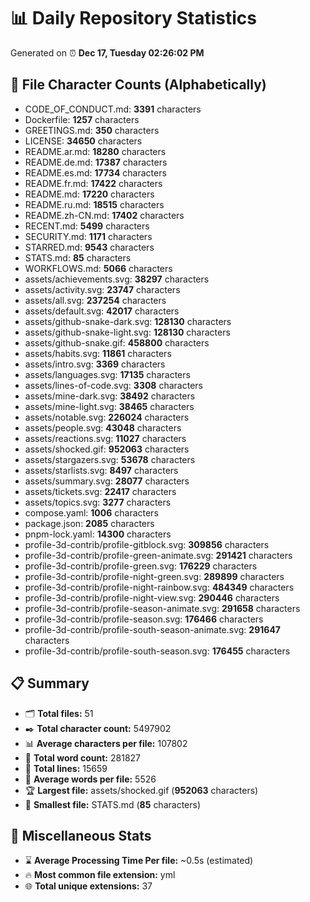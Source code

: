 # 📊 Daily Repository Statistics
Generated on ⏰ **Dec 17, Tuesday 02:26:02 PM**

## 📂 File Character Counts (Alphabetically)
- CODE_OF_CONDUCT.md: **3391** characters
- Dockerfile: **1257** characters
- GREETINGS.md: **350** characters
- LICENSE: **34650** characters
- README.ar.md: **18280** characters
- README.de.md: **17387** characters
- README.es.md: **17734** characters
- README.fr.md: **17422** characters
- README.md: **17220** characters
- README.ru.md: **18515** characters
- README.zh-CN.md: **17402** characters
- RECENT.md: **5499** characters
- SECURITY.md: **1171** characters
- STARRED.md: **9543** characters
- STATS.md: **85** characters
- WORKFLOWS.md: **5066** characters
- assets/achievements.svg: **38297** characters
- assets/activity.svg: **23747** characters
- assets/all.svg: **237254** characters
- assets/default.svg: **42017** characters
- assets/github-snake-dark.svg: **128130** characters
- assets/github-snake-light.svg: **128130** characters
- assets/github-snake.gif: **458800** characters
- assets/habits.svg: **11861** characters
- assets/intro.svg: **3369** characters
- assets/languages.svg: **17135** characters
- assets/lines-of-code.svg: **3308** characters
- assets/mine-dark.svg: **38492** characters
- assets/mine-light.svg: **38465** characters
- assets/notable.svg: **226024** characters
- assets/people.svg: **43048** characters
- assets/reactions.svg: **11027** characters
- assets/shocked.gif: **952063** characters
- assets/stargazers.svg: **53678** characters
- assets/starlists.svg: **8497** characters
- assets/summary.svg: **28077** characters
- assets/tickets.svg: **22417** characters
- assets/topics.svg: **3277** characters
- compose.yaml: **1006** characters
- package.json: **2085** characters
- pnpm-lock.yaml: **14300** characters
- profile-3d-contrib/profile-gitblock.svg: **309856** characters
- profile-3d-contrib/profile-green-animate.svg: **291421** characters
- profile-3d-contrib/profile-green.svg: **176229** characters
- profile-3d-contrib/profile-night-green.svg: **289899** characters
- profile-3d-contrib/profile-night-rainbow.svg: **484349** characters
- profile-3d-contrib/profile-night-view.svg: **290446** characters
- profile-3d-contrib/profile-season-animate.svg: **291658** characters
- profile-3d-contrib/profile-season.svg: **176466** characters
- profile-3d-contrib/profile-south-season-animate.svg: **291647** characters
- profile-3d-contrib/profile-south-season.svg: **176455** characters

## 📋 Summary
- 🗂️ **Total files:** 51
- ✒️ **Total character count:** 5497902
- 📊 **Average characters per file:** 107802
- 📝 **Total word count:** 281827
- 🧾 **Total lines:** 15659
- 📐 **Average words per file:** 5526
- 🏆 **Largest file:** assets/shocked.gif (**952063** characters)
- 🥉 **Smallest file:** STATS.md (**85** characters)

## 🌟 Miscellaneous Stats
- ⌛ **Average Processing Time Per file:** ~0.5s (estimated)
- 🔥 **Most common file extension:** yml
- 🌐 **Total unique extensions:** 37
